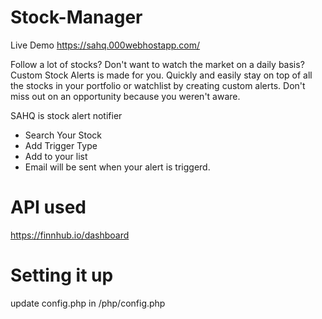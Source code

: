# Stock-Manager
  Live Demo https://sahq.000webhostapp.com/
  
  Follow a lot of stocks? Don't want to watch the market on a daily basis? Custom Stock Alerts is made for you. Quickly and easily stay on top of all the stocks in your portfolio or watchlist by creating custom alerts. Don't miss out on an opportunity because you weren't aware.
  
 SAHQ is stock alert notifier
  * Search Your Stock
  * Add Trigger Type 
  * Add to your list 
  * Email will be sent when your alert is triggerd. 
    
# API used 
  https://finnhub.io/dashboard

# Setting it up 
  update config.php in /php/config.php 
  
  
